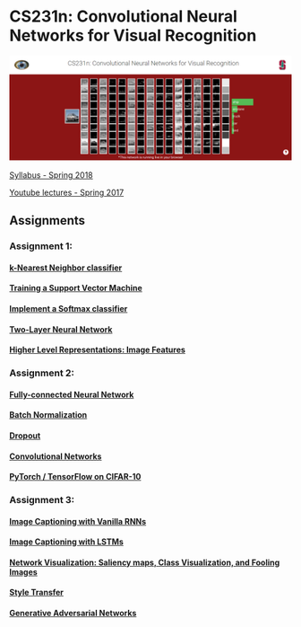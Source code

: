 # CS231n: Convolutional Neural Networks for Visual Recognition 

![image](https://github.com/hsneto/cs231n/blob/master/cs231n-page.png)

[Syllabus - Spring 2018](http://cs231n.stanford.edu/2018/syllabus)

[Youtube lectures - Spring 2017](https://www.youtube.com/playlist?list=PLC1qU-LWwrF64f4QKQT-Vg5Wr4qEE1Zxk)

## Assignments

### Assignment 1:

#### [k-Nearest Neighbor classifier](https://github.com/hsneto/cs231n/blob/master/assignment1/knn.ipynb) 
#### [Training a Support Vector Machine](https://github.com/hsneto/cs231n/blob/master/assignment1/svm.ipynb)
#### [Implement a Softmax classifier](https://github.com/hsneto/cs231n/blob/master/assignment1/softmax.ipynb)
#### [Two-Layer Neural Network](https://github.com/hsneto/cs231n/blob/master/assignment1/two_layer_net.ipynb)
#### [Higher Level Representations: Image Features](https://github.com/hsneto/cs231n/blob/master/assignment1/features.ipynb)

### Assignment 2:

#### [Fully-connected Neural Network](https://github.com/hsneto/cs231n/blob/master/assignment2/FullyConnectedNets.ipynb)
#### [Batch Normalization](https://github.com/hsneto/cs231n/blob/master/assignment2/BatchNormalization.ipynb)
#### [Dropout](https://github.com/hsneto/cs231n/blob/master/assignment2/Dropout.ipynb)
#### [Convolutional Networks](https://github.com/hsneto/cs231n/blob/master/assignment2/ConvolutionalNetworks.ipynb)
#### [PyTorch / TensorFlow on CIFAR-10](https://github.com/hsneto/cs231n/blob/master/assignment2/TensorFlow.ipynb)

### Assignment 3:

#### [Image Captioning with Vanilla RNNs](https://github.com/hsneto/cs231n/blob/master/assignment3/RNN_Captioning.ipynb)
#### [Image Captioning with LSTMs](https://github.com/hsneto/cs231n/blob/master/assignment3/LSTM_Captioning.ipynb)
#### [Network Visualization: Saliency maps, Class Visualization, and Fooling Images](https://github.com/hsneto/cs231n/blob/master/assignment3/NetworkVisualization-TensorFlow.ipynb)
#### [Style Transfer](https://github.com/hsneto/cs231n/blob/master/assignment3/StyleTransfer-TensorFlow.ipynb)
#### [Generative Adversarial Networks](https://github.com/hsneto/cs231n/blob/master/assignment3/GANS-TensorFlow.ipynb)